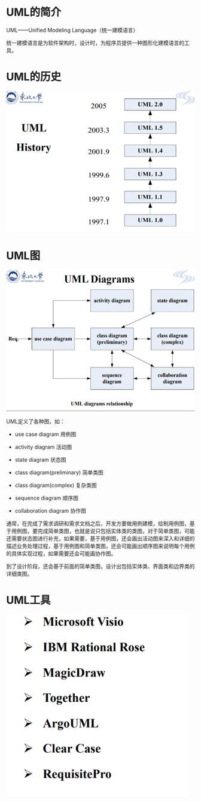 # UML的简介

UML——Unified Modeling Language（统一建模语言）

统一建模语言是为软件架构时，设计时，为程序员提供一种图形化建模语言的工具。

# UML的历史

![image-20210430193813213](images/image-20210430193813213.png)

# UML图

![image-20210430193852585](images/image-20210430193852585.png)

UML定义了各种图，如：

- use case diagram 用例图

- activity diagram 活动图

- state diagram 状态图

- class diagram(preliminary) 简单类图

- class diagram(complex) 复杂类图

- sequence diagram 顺序图

- collaboration diagram 协作图 

通常，在完成了需求调研和需求文档之后，开发方要做用例建模，绘制用例图，基于用例图，要完成简单类图，也就是说只包括实体类的类图，对于简单类图，可能还需要状态图进行补充，如果需要，基于用例图，还会画出活动图来深入和详细的描述业务处理过程，基于用例图和简单类图，还会可能画出顺序图来说明每个用例的具体实现过程，如果需要还会可能画协作图。

到了设计阶段，还会基于前面的简单类图，设计出包括实体类、界面类和边界类的详细类图。

# UML工具

![image-20210430201232003](images/image-20210430201232003.png)